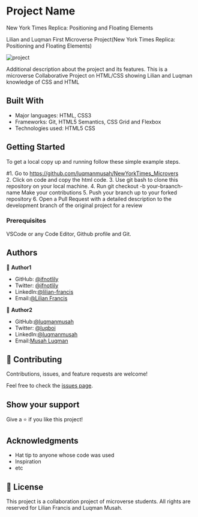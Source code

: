 # Project Name
New York Times Replica: Positioning and Floating Elements


Lilian and Luqman First Microverse Project(New York Times Replica: Positioning and Floating Elements)

![project](https://user-images.githubusercontent.com/22328716/104506014-af786080-55dc-11eb-8136-541974899274.png)

Additional description about the project and its features.
This is a microverse Collaborative Project on HTML/CSS showing Lilian and Luqman knowledge of CSS and HTML


## Built With
- Major languages:    HTML, CSS3
- Frameworks:         Git, HTML5 Semantics, CSS Grid and Flexbox
- Technologies used:  HTML5 CSS


## Getting Started

To get a local copy up and running follow these simple example steps.

#1. Go to https://github.com/luqmanmusah/NewYorkTimes_Microvers  
2. Click on code and copy the html code. 
3. Use git bash to clone this repository on your local machine. 
4. Run git checkout -b your-braanch-name Make your contributions 
5. Push your branch up to your forked repository 
6. Open a Pull Request with a detailed description to the development branch of the original project for a review

### Prerequisites 
VSCode or any Code Editor, Github profile and Git.

## Authors

👤 **Author1**

* GitHub: [@ifnotlily](https://github.com/ifnotlily/)
* Twitter: [@ifnotlily](https://twitter.com/ifnotlily)
* LinkedIn:[@lilian-francis](https://www.linkedin.com/in/lilian-francis)
* Email:[@Lilian Francis](ifnotlily@yahoo.com)


👤 **Author2**

* GitHub:[@luqmanmusah](https://github.com/luqmanmusah)
* Twitter: [@luqboi](https://twitter.com/luqboi)
* LinkedIn:[@luqmanmusah](https://www.linkedin.com/luqmanmusah)
* Email:[Musah Luqman](chatwitlily@gmail.com)

## 🤝 Contributing

Contributions, issues, and feature requests are welcome!

Feel free to check the [issues page](issues/).

## Show your support

Give a ⭐️ if you like this project!

## Acknowledgments

- Hat tip to anyone whose code was used
- Inspiration
- etc

## 📝 License 

This project is a collaboration project of microverse students. All rights are reserved for Lilian Francis and Luqman Musah.
